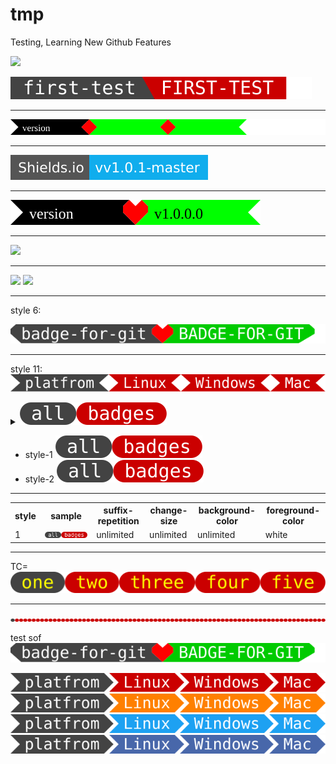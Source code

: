 # tmp
Testing, Learning New Github Features  

![](https://img.shields.io/badge/dynamic/json.svg?uri=https://raw.githubusercontent.com/k-five/tmp/master/package.json&query=$.bline&label=Shields.io&prefix=v&suffix=-master&colorB=10ADED&style=flat-square)

![](https://github.com/k-five/tmp/blob/master/first-test.svg)
<hr>

![](https://github.com/k-five/tmp/blob/master/badge.svg)

<hr>

![](https://github.com/k-five/tmp/blob/master/test.svg)

<hr>

![](https://github.com/k-five/tmp/blob/master/heart.svg)

<hr>




<a href="https://k-five.github.io">
<img src="https://github.com/k-five/tmp/blob/master/title.svg" />
</a>

<hr>

<img src="https://github.com/k-five/tmp/blob/master/title2.svg" />


<img src="https://github.com/k-five/tmp/blob/master/line.svg" />

<hr>

style 6:

<img src="https://github.com/k-five/tmp/blob/master/6.svg" />

<hr>

style 11:  
<img src="https://github.com/k-five/tmp/blob/master/11.svg" />


<details>
  <summary><img src="https://github.com/k-five/tmp/blob/master/ab.svg" /></summary>
  test
</details>

  - style-1 <img src="https://github.com/k-five/tmp/blob/master/ab.svg" />  
  - style-2 <img src="https://github.com/k-five/tmp/blob/master/ab.svg" />  
  


<hr>

<table>                                                                                                                                                                                                
    <tr>                                                                                                                                                                                               
      <th>style</th>                                                                                                                                                                                   
      <th>sample</th>                                                                                                                                                                                  
      <th>suffix-repetition</th>                                                                                                                                                                       
      <th>change-size</th>                                                                                                                                                                             
      <th>background-color</th>                                                                                                                                                                        
      <th>foreground-color</th>                                                                                                                                                                        
    </tr>                                                                                                                                                                                              
    <tr>                                                                                                                                                                                               
      <td>1</td>                                                                                                                                                                                       
      <td><img src="https://github.com/k-five/tmp/blob/master/ab.svg" /></td>                                                                                                                          
      <td>unlimited</td>                                                                                                                                                                               
      <td>unlimited</td>                                                                                                                                                                               
      <td>unlimited</td>                                                                                                                                                                               
      <td>white</td>                                                                                                                                                                                   
    </tr>                                                                                                                                                                                              
</table>                                                                                                                                                                                               
         

<hr>

TC=  
<img src="https://github.com/k-five/tmp/blob/master/tc.svg" /> 


<hr>

<img src="https://github.com/k-five/tmp/blob/master/l.svg" /> 

test sof  
<img src="https://raw.githubusercontent.com/k-five/tmp/master/6.svg?sanitize=true" />


<img src="https://github.com/k-five/tmp/blob/master/dlm.svg" />

<img src="https://github.com/k-five/tmp/blob/master/S.svg" />

<img src="https://github.com/k-five/tmp/blob/master/T.svg" />

<img src="https://github.com/k-five/tmp/blob/master/F.svg" />
